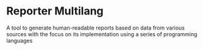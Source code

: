 # Reporter Multilang

A tool to generate human-readable reports based on data from various sources
with the focus on its implementation using a series of programming languages
